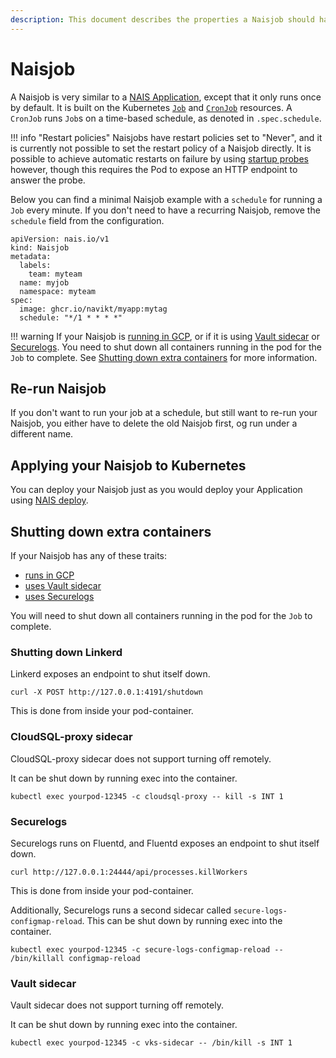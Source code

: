 ```yaml
---
description: This document describes the properties a Naisjob should have.
---
```


# Naisjob

A Naisjob is very similar to a [NAIS Application](../nais-application/README.md), except that it only runs once by default.
It is built on the Kubernetes [`Job`](https://kubernetes.io/docs/concepts/workloads/controllers/job/) and [`CronJob`](https://kubernetes.io/docs/concepts/workloads/controllers/cron-jobs/) resources.
A `CronJob` runs `Job`s on a time-based schedule, as denoted in `.spec.schedule`.

!!! info "Restart policies"
    Naisjobs have restart policies set to "Never", and it is currently not possible to set the restart policy of a Naisjob directly.
    It is possible to achieve automatic restarts on failure by using [startup probes](reference/#startup) however, though this requires the Pod to expose an HTTP endpoint to answer the probe.

Below you can find a minimal Naisjob example with a `schedule` for running a `Job` every minute.
If you don't need to have a recurring Naisjob, remove the `schedule` field from the configuration.
```
apiVersion: nais.io/v1
kind: Naisjob
metadata:
  labels:
    team: myteam
  name: myjob
  namespace: myteam
spec:
  image: ghcr.io/navikt/myapp:mytag
  schedule: "*/1 * * * *"
```

!!! warning
    If your Naisjob is [running in GCP](../clusters/gcp/), or if it is using [Vault sidecar](reference/#vaultsidecar) or [Securelogs](reference/#securelogs).
    You need to shut down all containers running in the pod for the `Job` to complete.
    See [Shutting down extra containers](#shutting-down-extra-containers) for more information.

## Re-run Naisjob
If you don't want to run your job at a schedule, but still want to re-run your Naisjob, you either have to delete the old Naisjob first, og run under a different name.

## Applying your Naisjob to Kubernetes
You can deploy your Naisjob just as you would deploy your Application using [NAIS deploy](../deployment/README.md).

## Shutting down extra containers
If your Naisjob has any of these traits:

 * [runs in GCP](../clusters/gcp/)
 * [uses Vault sidecar](reference/#vaultsidecar)
 * [uses Securelogs](reference/#securelogs)

You will need to shut down all containers running in the pod for the `Job` to complete.

### Shutting down Linkerd
Linkerd exposes an endpoint to shut itself down.
```
curl -X POST http://127.0.0.1:4191/shutdown
```
This is done from inside your pod-container.

### CloudSQL-proxy sidecar
CloudSQL-proxy sidecar does not support turning off remotely.

It can be shut down by running exec into the container.
```
kubectl exec yourpod-12345 -c cloudsql-proxy -- kill -s INT 1
```

### Securelogs
Securelogs runs on Fluentd, and Fluentd exposes an endpoint to shut itself down.
```
curl http://127.0.0.1:24444/api/processes.killWorkers
```
This is done from inside your pod-container.

Additionally, Securelogs runs a second sidecar called `secure-logs-configmap-reload`.
This can be shut down by running exec into the container.

```
kubectl exec yourpod-12345 -c secure-logs-configmap-reload -- /bin/killall configmap-reload
```

### Vault sidecar
Vault sidecar does not support turning off remotely.

It can be shut down by running exec into the container.
```
kubectl exec yourpod-12345 -c vks-sidecar -- /bin/kill -s INT 1
```

